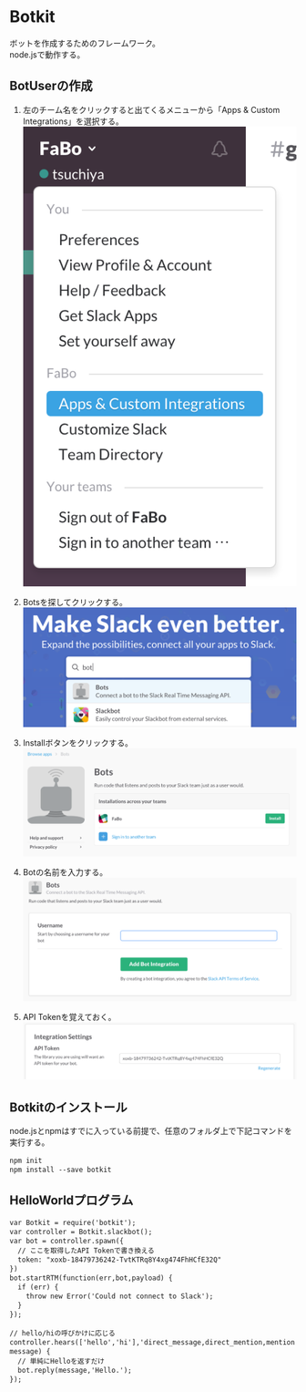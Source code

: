 # Botkit

ボットを作成するためのフレームワーク。  
node.jsで動作する。


## BotUserの作成

1. 左のチーム名をクリックすると出てくるメニューから「Apps & Custom Integrations」を選択する。
 ![](slack-iw-001.png)

2. Botsを探してクリックする。
 ![](slack-bu-002.png)

3. Installボタンをクリックする。
 ![](slack-bu-003.png)

4. Botの名前を入力する。
 ![](slack-bu-004.png)

5. API Tokenを覚えておく。
 ![](slack-bu-005.png)


## Botkitのインストール

node.jsとnpmはすでに入っている前提で、任意のフォルダ上で下記コマンドを実行する。

```
npm init
npm install --save botkit
```


## HelloWorldプログラム


```
var Botkit = require('botkit');
var controller = Botkit.slackbot();
var bot = controller.spawn({
  // ここを取得したAPI Tokenで書き換える
  token: "xoxb-18479736242-TvtKTRq8Y4xg474FhHCfE32Q"
})
bot.startRTM(function(err,bot,payload) {
  if (err) {
    throw new Error('Could not connect to Slack');
  }
});

// hello/hiの呼びかけに応じる
controller.hears(['hello','hi'],'direct_message,direct_mention,mention',function(bot, message) {
  // 単純にHelloを返すだけ
  bot.reply(message,'Hello.');
});
```